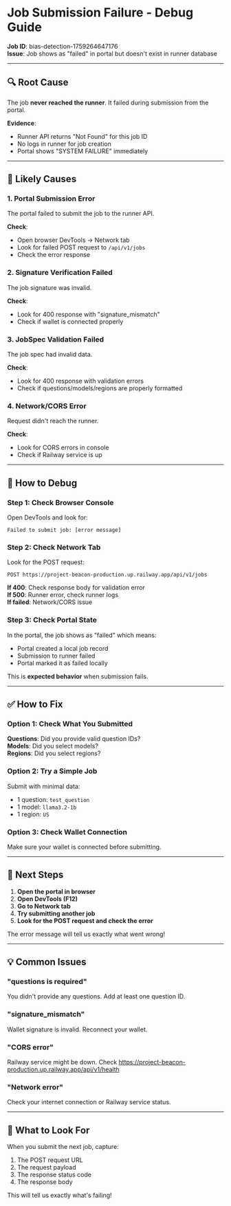 # Job Submission Failure - Debug Guide

**Job ID**: bias-detection-1759264647176  
**Issue**: Job shows as "failed" in portal but doesn't exist in runner database

---

## 🔍 Root Cause

The job **never reached the runner**. It failed during submission from the portal.

**Evidence**:
- Runner API returns "Not Found" for this job ID
- No logs in runner for job creation
- Portal shows "SYSTEM FAILURE" immediately

---

## 🐛 Likely Causes

### 1. Portal Submission Error
The portal failed to submit the job to the runner API.

**Check**:
- Open browser DevTools → Network tab
- Look for failed POST request to `/api/v1/jobs`
- Check the error response

### 2. Signature Verification Failed
The job signature was invalid.

**Check**:
- Look for 400 response with "signature_mismatch"
- Check if wallet is connected properly

### 3. JobSpec Validation Failed
The job spec had invalid data.

**Check**:
- Look for 400 response with validation errors
- Check if questions/models/regions are properly formatted

### 4. Network/CORS Error
Request didn't reach the runner.

**Check**:
- Look for CORS errors in console
- Check if Railway service is up

---

## 🔧 How to Debug

### Step 1: Check Browser Console

Open DevTools and look for:
```
Failed to submit job: [error message]
```

### Step 2: Check Network Tab

Look for the POST request:
```
POST https://project-beacon-production.up.railway.app/api/v1/jobs
```

**If 400**: Check response body for validation error  
**If 500**: Runner error, check runner logs  
**If failed**: Network/CORS issue

### Step 3: Check Portal State

In the portal, the job shows as "failed" which means:
- Portal created a local job record
- Submission to runner failed
- Portal marked it as failed locally

This is **expected behavior** when submission fails.

---

## ✅ How to Fix

### Option 1: Check What You Submitted

**Questions**: Did you provide valid question IDs?  
**Models**: Did you select models?  
**Regions**: Did you select regions?

### Option 2: Try a Simple Job

Submit with minimal data:
- 1 question: `test_question`
- 1 model: `llama3.2-1b`
- 1 region: `US`

### Option 3: Check Wallet Connection

Make sure your wallet is connected before submitting.

---

## 🎯 Next Steps

1. **Open the portal in browser**
2. **Open DevTools (F12)**
3. **Go to Network tab**
4. **Try submitting another job**
5. **Look for the POST request and check the error**

The error message will tell us exactly what went wrong!

---

## 💡 Common Issues

### "questions is required"
You didn't provide any questions. Add at least one question ID.

### "signature_mismatch"
Wallet signature is invalid. Reconnect your wallet.

### "CORS error"
Railway service might be down. Check https://project-beacon-production.up.railway.app/api/v1/health

### "Network error"
Check your internet connection or Railway service status.

---

## 📝 What to Look For

When you submit the next job, capture:
1. The POST request URL
2. The request payload
3. The response status code
4. The response body

This will tell us exactly what's failing!
